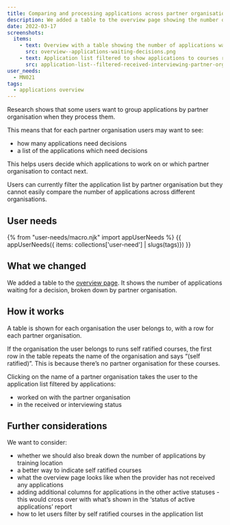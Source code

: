 ```yaml
---
title: Comparing and processing applications across partner organisations
description: We added a table to the overview page showing the number of applications waiting for a decision, broken down by partner organisation.
date: 2022-03-17
screenshots:
  items:
    - text: Overview with a table showing the number of applications waiting for a decision, broken down by partner organisation
      src: overview--applications-waiting-decisions.png
    - text: Application list filtered to show applications to courses run with a partner organisation which have the received or interviewing status
      src: application-list--filtered-received-interviewing-partner-organisation.png
user_needs:
  - MN021
tags:
  - applications overview
---
```


Research shows that some users want to group applications by partner organisation when they process them.

This means that for each partner organisation users may want to see:

- how many applications need decisions
- a list of the applications which need decisions

This helps users decide which applications to work on or which partner organisation to contact next.

Users can currently filter the application list by partner organisation but they cannot easily compare the number of applications across different organisations.

## User needs

{% from "user-needs/macro.njk" import appUserNeeds %}
{{ appUserNeeds({ items: collections['user-need'] | slugs(tags)}) }}

## What we changed

We added a table to the [overview page](/manage-teacher-training-applications/adding-an-overview-page-and-filters-to-help-users-prioritise-their-work). It shows the number of applications waiting for a decision, broken down by partner organisation.

## How it works

A table is shown for each organisation the user belongs to, with a row for each partner organisation.

If the organisation the user belongs to runs self ratified courses, the first row in the table repeats the name of the organisation and says “(self ratified)”. This is because there’s no partner organisation for these courses.

Clicking on the name of a partner organisation takes the user to the application list filtered by applications:

- worked on with the partner organisation
- in the received or interviewing status

## Further considerations

We want to consider:

- whether we should also break down the number of applications by training location
- a better way to indicate self ratified courses
- what the overview page looks like when the provider has not received any applications
- adding additional columns for applications in the other active statuses - this would cross over with what’s shown in the ‘status of active applications’ report
- how to let users filter by self ratified courses in the application list
